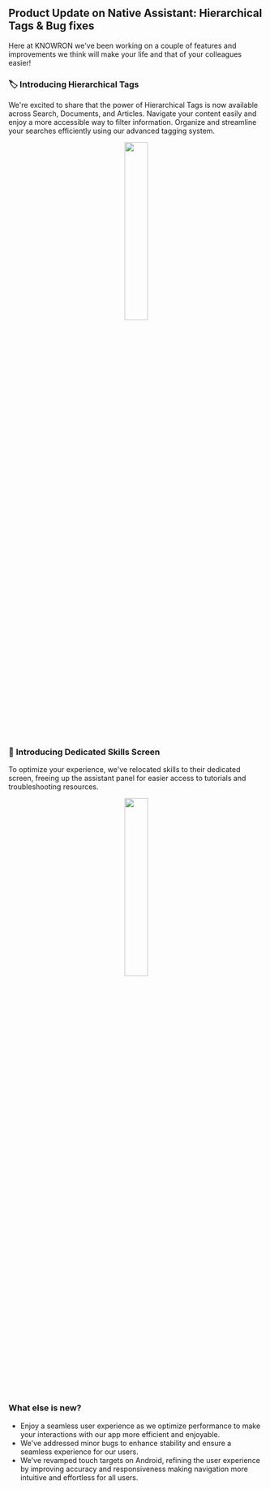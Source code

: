 ## Product Update on Native Assistant: Hierarchical Tags & Bug fixes

Here at KNOWRON we've been working on a couple of features and improvements we think will make your life and that of your colleagues easier!

### 🏷️ **Introducing Hierarchical Tags** 

We're excited to share that the power of Hierarchical Tags is now available across Search, Documents, and Articles. Navigate your content easily and enjoy a more accessible way to filter information. Organize and streamline your searches efficiently using our advanced tagging system.

 <p align="center"><img src="https://hs-8974650.f.hubspotemail.net/hub/8974650/hubfs/tags.gif?upscale=true&width=500&upscale=true&name=tags.gif" width="30%"></p>

### 📲 **Introducing Dedicated Skills Screen**
 
To optimize your experience, we've relocated skills to their dedicated screen, freeing up the assistant panel for easier access to tutorials and troubleshooting resources.

 <p align="center"><img src="https://hs-8974650.f.hubspotemail.net/hub/8974650/hubfs/skills_panel.gif?upscale=true&width=470&upscale=true&name=skills_panel.gif" width="30%"></p>

 ### What else is new?

* Enjoy a seamless user experience as we optimize performance to make your interactions with our app more efficient and enjoyable.
* We've addressed minor bugs to enhance stability and ensure a seamless experience for our users.
* We've revamped touch targets on Android, refining the user experience by improving accuracy and responsiveness making navigation more intuitive and effortless for all users.
